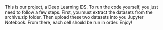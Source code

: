 This is our project, a Deep Learning IDS. To run the code yourself, you just need to follow a few steps. First, you must extract the datasets from the archive.zip folder. Then upload these two datasets into you Jupyter Notebook. From there, each cell should be run in order. Enjoy!
